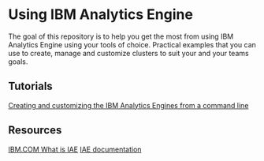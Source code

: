 # Using IBM Analytics Engine

The goal of this repository is to help you get the most from using IBM Analytics Engine using your tools of choice. Practical examples that you can use to create, manage and customize clusters to suit your and your teams goals.

## Tutorials

[Creating and customizing the IBM Analytics Engines from a command line](customizing-examples/README.md)

## Resources
[IBM.COM What is IAE](https://www.ibm.com/cloud/analytics-engine)
[IAE documentation](https://console.bluemix.net/docs/services/AnalyticsEngine/index.html)